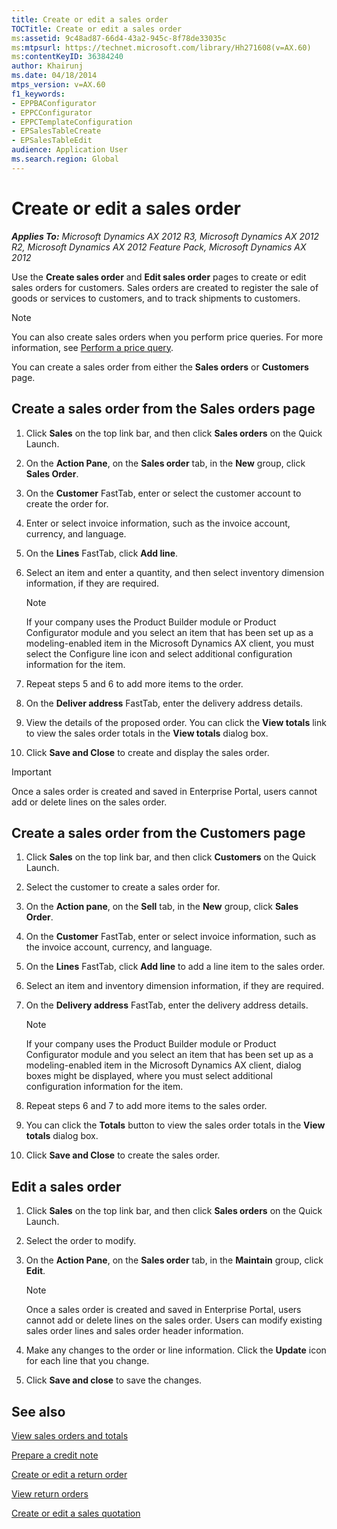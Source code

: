 ```yaml
---
title: Create or edit a sales order
TOCTitle: Create or edit a sales order
ms:assetid: 9c48ad87-66d4-43a2-945c-8f78de33035c
ms:mtpsurl: https://technet.microsoft.com/library/Hh271608(v=AX.60)
ms:contentKeyID: 36384240
author: Khairunj
ms.date: 04/18/2014
mtps_version: v=AX.60
f1_keywords:
- EPPBAConfigurator
- EPPCConfigurator
- EPPCTemplateConfiguration
- EPSalesTableCreate
- EPSalesTableEdit
audience: Application User
ms.search.region: Global
---
```


# Create or edit a sales order 


_**Applies To:** Microsoft Dynamics AX 2012 R3, Microsoft Dynamics AX 2012 R2, Microsoft Dynamics AX 2012 Feature Pack, Microsoft Dynamics AX 2012_

Use the **Create sales order** and **Edit sales order** pages to create or edit sales orders for customers. Sales orders are created to register the sale of goods or services to customers, and to track shipments to customers.


> [!NOTE]
> <P>You can also create sales orders when you perform price queries. For more information, see <A href="perform-a-price-query.md">Perform a price query</A>.</P>



You can create a sales order from either the **Sales orders** or **Customers** page.

## Create a sales order from the Sales orders page

1.  Click **Sales** on the top link bar, and then click **Sales orders** on the Quick Launch.

2.  On the **Action Pane**, on the **Sales order** tab, in the **New** group, click **Sales Order**.

3.  On the **Customer** FastTab, enter or select the customer account to create the order for.

4.  Enter or select invoice information, such as the invoice account, currency, and language.

5.  On the **Lines** FastTab, click **Add line**.

6.  Select an item and enter a quantity, and then select inventory dimension information, if they are required.
    

    > [!NOTE]
    > <P>If your company uses the Product Builder module or Product Configurator module and you select an item that has been set up as a modeling-enabled item in the Microsoft Dynamics AX client, you must select the Configure line icon and select additional configuration information for the item.</P>



7.  Repeat steps 5 and 6 to add more items to the order.

8.  On the **Deliver address** FastTab, enter the delivery address details.

9.  View the details of the proposed order. You can click the **View totals** link to view the sales order totals in the **View totals** dialog box.

10. Click **Save and Close** to create and display the sales order.


> [!IMPORTANT]
> <P>Once a sales order is created and saved in Enterprise Portal, users cannot add or delete lines on the sales order.</P>



## Create a sales order from the Customers page

1.  Click **Sales** on the top link bar, and then click **Customers** on the Quick Launch.

2.  Select the customer to create a sales order for.

3.  On the **Action pane**, on the **Sell** tab, in the **New** group, click **Sales Order**.

4.  On the **Customer** FastTab, enter or select invoice information, such as the invoice account, currency, and language.

5.  On the **Lines** FastTab, click **Add line** to add a line item to the sales order.

6.  Select an item and inventory dimension information, if they are required.

7.  On the **Delivery address** FastTab, enter the delivery address details.
    

    > [!NOTE]
    > <P>If your company uses the Product Builder module or Product Configurator module and you select an item that has been set up as a modeling-enabled item in the Microsoft Dynamics AX client, dialog boxes might be displayed, where you must select additional configuration information for the item.</P>



8.  Repeat steps 6 and 7 to add more items to the sales order.

9.  You can click the **Totals** button to view the sales order totals in the **View totals** dialog box.

10. Click **Save and Close** to create the sales order.

## Edit a sales order

1.  Click **Sales** on the top link bar, and then click **Sales orders** on the Quick Launch.

2.  Select the order to modify.

3.  On the **Action Pane**, on the **Sales order** tab, in the **Maintain** group, click **Edit**.
    

    > [!NOTE]
    > <P>Once a sales order is created and saved in Enterprise Portal, users cannot add or delete lines on the sales order. Users can modify existing sales order lines and sales order header information.</P>



4.  Make any changes to the order or line information. Click the **Update** icon for each line that you change.

5.  Click **Save and close** to save the changes.

## See also

[View sales orders and totals](view-sales-orders-and-totals.md)

[Prepare a credit note](prepare-a-credit-note.md)

[Create or edit a return order](create-or-edit-a-return-order.md)

[View return orders](view-return-orders.md)

[Create or edit a sales quotation](create-or-edit-a-sales-quotation.md)

  


